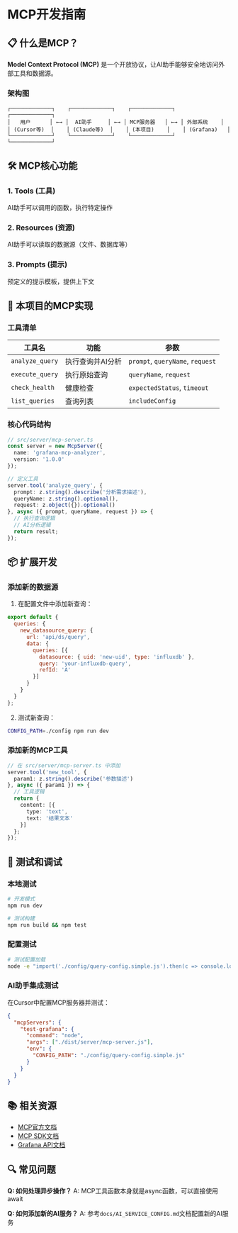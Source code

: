 # MCP开发指南

## 📋 什么是MCP？

**Model Context Protocol (MCP)** 是一个开放协议，让AI助手能够安全地访问外部工具和数据源。

### 架构图
```
┌─────────────┐    ┌─────────────┐    ┌─────────────┐    ┌─────────────┐
│   用户      │ ←→ │  AI助手     │ ←→ │ MCP服务器   │ ←→ │ 外部系统    │
│ (Cursor等)  │    │ (Claude等)  │    │ (本项目)    │    │ (Grafana)   │
└─────────────┘    └─────────────┘    └─────────────┘    └─────────────┘
```

## 🛠️ MCP核心功能

### 1. Tools (工具)
AI助手可以调用的函数，执行特定操作

### 2. Resources (资源)  
AI助手可以读取的数据源（文件、数据库等）

### 3. Prompts (提示)
预定义的提示模板，提供上下文

## 🔧 本项目的MCP实现

### 工具清单
| 工具名 | 功能 | 参数 |
|--------|------|------|
| `analyze_query` | 执行查询并AI分析 | `prompt`, `queryName`, `request` |
| `execute_query` | 执行原始查询 | `queryName`, `request` |
| `check_health` | 健康检查 | `expectedStatus`, `timeout` |
| `list_queries` | 查询列表 | `includeConfig` |

### 核心代码结构
```typescript
// src/server/mcp-server.ts
const server = new McpServer({
  name: 'grafana-mcp-analyzer',
  version: '1.0.0'
});

// 定义工具
server.tool('analyze_query', {
  prompt: z.string().describe('分析需求描述'),
  queryName: z.string().optional(),
  request: z.object({}).optional()
}, async ({ prompt, queryName, request }) => {
  // 执行查询逻辑
  // AI分析逻辑
  return result;
});
```

## 📦 扩展开发

### 添加新的数据源
1. 在配置文件中添加新查询：
```javascript
export default {
  queries: {
    new_datasource_query: {
      url: 'api/ds/query',
      data: {
        queries: [{
          datasource: { uid: 'new-uid', type: 'influxdb' },
          query: 'your-influxdb-query',
          refId: 'A'
        }]
      }
    }
  }
};
```

2. 测试新查询：
```bash
CONFIG_PATH=./config npm run dev
```

### 添加新的MCP工具
```typescript
// 在 src/server/mcp-server.ts 中添加
server.tool('new_tool', {
  param1: z.string().describe('参数描述')
}, async ({ param1 }) => {
  // 工具逻辑
  return {
    content: [{
      type: 'text',
      text: '结果文本'
    }]
  };
});
```

## 🧪 测试和调试

### 本地测试
```bash
# 开发模式
npm run dev

# 测试构建
npm run build && npm test
```

### 配置测试
```bash
# 测试配置加载
node -e "import('./config/query-config.simple.js').then(c => console.log(c.default))"
```

### AI助手集成测试
在Cursor中配置MCP服务器并测试：
```json
{
  "mcpServers": {
    "test-grafana": {
      "command": "node",
      "args": ["./dist/server/mcp-server.js"],
      "env": {
        "CONFIG_PATH": "./config/query-config.simple.js"
      }
    }
  }
}
```

## 📚 相关资源

- [MCP官方文档](https://modelcontextprotocol.io/)
- [MCP SDK文档](https://github.com/modelcontextprotocol/typescript-sdk)
- [Grafana API文档](https://grafana.com/docs/grafana/latest/http_api/)

## 🔍 常见问题

**Q: 如何处理异步操作？**
A: MCP工具函数本身就是async函数，可以直接使用await

**Q: 如何添加新的AI服务？**
A: 参考`docs/AI_SERVICE_CONFIG.md`文档配置新的AI服务
